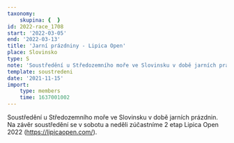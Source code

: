 ```yaml
---
taxonomy:
    skupina: {  }
id: 2022-race_1708
start: '2022-03-05'
end: '2022-03-13'
title: 'Jarní prázdniny - Lipica Open'
place: Slovinsko
type: S
note: 'Soustředění u Středozemního moře ve Slovinsku v době jarních prázdnin. Na závěr soustředění se v sobotu a neděli zúčastníme 2 etap Lipica Open 2022 (https://lipicaopen.com/).'
template: soustredeni
date: '2021-11-15'
import:
    type: members
    time: 1637001002
---
```


Soustředění u Středozemního moře ve Slovinsku v době jarních prázdnin. Na závěr soustředění se v sobotu a neděli zúčastníme 2 etap Lipica Open 2022 (https://lipicaopen.com/).
